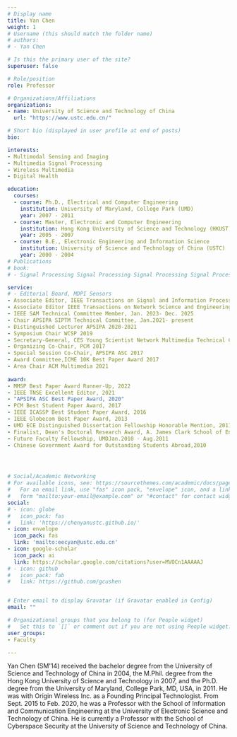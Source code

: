 ```yaml
---
# Display name
title: Yan Chen
weight: 1
# Username (this should match the folder name)
# authors:
# - Yan Chen

# Is this the primary user of the site?
superuser: false

# Role/position
role: Professor

# Organizations/Affiliations
organizations:
- name: University of Science and Technology of China
  url: "https://www.ustc.edu.cn/"

# Short bio (displayed in user profile at end of posts)
bio: 

interests:
- Multimodal Sensing and Imaging
- Multimedia Signal Processing
- Wireless Multimedia
- Digital Health

education:
  courses:
  - course: Ph.D., Electrical and Computer Engineering
    institution: University of Maryland, College Park (UMD)
    year: 2007 - 2011
  - course: Master, Electronic and Computer Engineering
    institution: Hong Kong University of Science and Technology (HKUST)
    year: 2005 - 2007
  - course: B.E., Electronic Engineering and Information Science
    institution: University of Science and Technology of China (USTC)
    year: 2000 - 2004
# Publications
# book:
# - Signal Processing Signal Processing Signal Processing Signal Processing Signal Processing Signal Processing

service:
# - Editorial Board, MDPI Sensors
- Associate Editor, IEEE Transactions on Signal and Information Processing over Networks, Jan. 2021- present
- Associate Editor IEEE Transactions on Network Science and Engineering, Nov. 2020- present
- IEEE SAM Technical Committee Member, Jan. 2023- Dec. 2025
- Chair APSIPA SIPTM Technical Committee, Jan.2021- present
- Distinguished Lecturer APSIPA 2020-2021
- Symposium Chair WCSP 2019
- Secretary-General, CES Young Scientist Network Multimedia Technical Committee, 2017- present 
- Organizing Co-Chair, PCM 2017
- Special Session Co-Chair, APSIPA ASC 2017
- Award Committee,ICME 10K Best Paper Award 2017
- Area Chair ACM Multimedia 2021
  
award:
- MMSP Best Paper Award Runner-Up, 2022
- IEEE TNSE Excellent Editor, 2021
- "APSIPA ASC Best Paper Award, 2020"
- PCM Best Student Paper Award, 2017
- IEEE ICASSP Best Student Paper Award, 2016
- IEEE Globecom Best Paper Award, 2013
- UMD ECE Distinguished Dissertation Fellowship Honorable Mention, 2011
- Finalist, Dean's Doctoral Research Award, A. James Clark School of Engineering, UMD, 2011
- Future Faculty Fellowship, UMDJan.2010 - Aug.2011
- Chinese Government Award for Outstanding Students Abroad,2010




# Social/Academic Networking
# For available icons, see: https://sourcethemes.com/academic/docs/page-builder/#icons
#   For an email link, use "fas" icon pack, "envelope" icon, and a link in the
#   form "mailto:your-email@example.com" or "#contact" for contact widget.
social:
# - icon: globe
#   icon_pack: fas
#   link: 'https://chenyanustc.github.io/'
- icon: envelope
  icon_pack: fas
  link: 'mailto:eecyan@ustc.edu.cn'
- icon: google-scholar
  icon_pack: ai
  link: https://scholar.google.com/citations?user=MVOCn1AAAAAJ
# - icon: github
#   icon_pack: fab
#   link: https://github.com/gcushen


# Enter email to display Gravatar (if Gravatar enabled in Config)
email: ""

# Organizational groups that you belong to (for People widget)
#   Set this to `[]` or comment out if you are not using People widget.
user_groups:
- Faculty

---
```


Yan Chen (SM'14) received the bachelor degree from the University of Science and Technology of China in 2004, the M.Phil. degree from the Hong Kong University of Science and Technology in 2007, and the Ph.D. degree from the University of Maryland, College Park, MD, USA, in 2011. He was with Origin Wireless Inc. as a Founding Principal Technologist. From Sept. 2015 to Feb. 2020, he was a Professor with the School of Information and Communication Engineering at the University of Electronic Science and Technology of China. He is currently a Professor with the School of Cyberspace Security at the University of Science and Technology of China. 